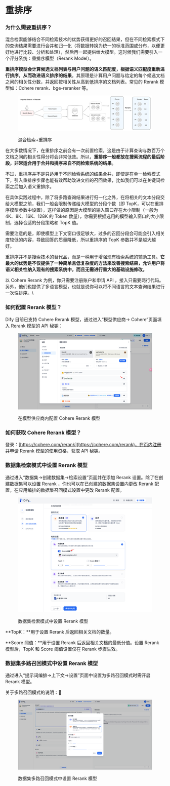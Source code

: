 # 重排序

### 为什么需要重排序？

混合检索能够结合不同检索技术的优势获得更好的召回结果，但在不同检索模式下的查询结果需要进行合并和归一化（将数据转换为统一的标准范围或分布，以便更好地进行比较、分析和处理），然后再一起提供给大模型。这时候我们需要引入一个评分系统：重排序模型（Rerank Model）。

**重排序模型会计算候选文档列表与用户问题的语义匹配度，根据语义匹配度重新进行排序，从而改进语义排序的结果**。其原理是计算用户问题与给定的每个候选文档之间的相关性分数，并返回按相关性从高到低排序的文档列表。常见的 Rerank 模型如：Cohere rerank、bge-reranker 等。

<figure><img src="../../../.gitbook/assets/image (128).png" alt=""><figcaption><p>混合检索+重排序</p></figcaption></figure>

在大多数情况下，在重排序之前会有一次前置检索，这是由于计算查询与数百万个文档之间的相关性得分将会非常低效。所以，**重排序一般都放在搜索流程的最后阶段，非常适合用于合并和排序来自不同检索系统的结果**。

不过，重排序并不是只适用于不同检索系统的结果合并，即使是在单一检索模式下，引入重排序步骤也能有效帮助改进文档的召回效果，比如我们可以在关键词检索之后加入语义重排序。

在具体实践过程中，除了将多路查询结果进行归一化之外，在将相关的文本分段交给大模型之前，我们一般会限制传递给大模型的分段个数（即 TopK，可以在重排序模型参数中设置），这样做的原因是大模型的输入窗口存在大小限制（一般为 4K、8K、16K、128K 的 Token 数量），你需要根据选用的模型输入窗口的大小限制，选择合适的分段策略和 TopK 值。

需要注意的是，即使模型上下文窗口很足够大，过多的召回分段会可能会引入相关度较低的内容，导致回答的质量降低，所以重排序的 TopK 参数并不是越大越好。

重排序并不是搜索技术的替代品，而是一种用于增强现有检索系统的辅助工具。**它最大的优势是不仅提供了一种简单且低复杂度的方法来改善搜索结果，允许用户将语义相关性纳入现有的搜索系统中，而且无需进行重大的基础设施修改。**

以 Cohere Rerank 为例，你只需要注册账户和申请 API ，接入只需要两行代码。另外，他们也提供了多语言模型，也就是说你可以将不同语言的文本查询结果进行一次性排序。\\

### 如何配置 Rerank 模型？

Dify 目前已支持 Cohere Rerank 模型，通过进入“模型供应商-> Cohere”页面填入 Rerank 模型的 API 秘钥：

<figure><img src="../../../.gitbook/assets/image (112).png" alt=""><figcaption><p>在模型供应商内配置 Cohere Rerank 模型</p></figcaption></figure>

###

### 如何获取 Cohere Rerank 模型？

登录：[https://cohere.com/rerank](https://cohere.com/rerank)，在页内注册并申请 Rerank 模型的使用资格，获取 API 秘钥。

###

### 数据集检索模式中设置 Rerank 模型

通过进入“数据集->创建数据集->检索设置”页面并在添加 Rerank 设置。除了在创建数据集可以设置 Rerank ，你也可以在已创建的数据集设置内更改 Rerank 配置，在应用编排的数据集召回模式设置中更改 Rerank 配置。

<figure><img src="../../../.gitbook/assets/image (1) (1) (1) (1) (1) (1) (1) (1) (1) (1) (1) (1) (1) (1) (1) (1) (1) (1) (1) (1) (1) (1) (1) (1) (1).png" alt="" width="563"><figcaption><p>数据集检索模式中设置 Rerank 模型</p></figcaption></figure>

\*\*TopK：\*\*用于设置 Rerank 后返回相关文档的数量。

\*\*Score 阈值：\*\*用于设置 Rerank 后返回相关文档的最低分值。设置 Rerank 模型后，TopK 和 Score 阈值设置仅在 Rerank 步骤生效。

### 数据集多路召回模式中设置 Rerank 模型

通过进入“提示词编排->上下文->设置”页面中设置为多路召回模式时需开启 Rerank 模型。

关于多路召回模式的说明：🔗

<figure><img src="../../../.gitbook/assets/image (1) (1) (1) (1) (1) (1) (1) (1) (1) (1) (1) (1) (1) (1) (1) (1) (1) (1) (1) (1) (1) (1) (1) (1) (1) (1).png" alt=""><figcaption><p>数据集多路召回模式中设置 Rerank 模型</p></figcaption></figure>
